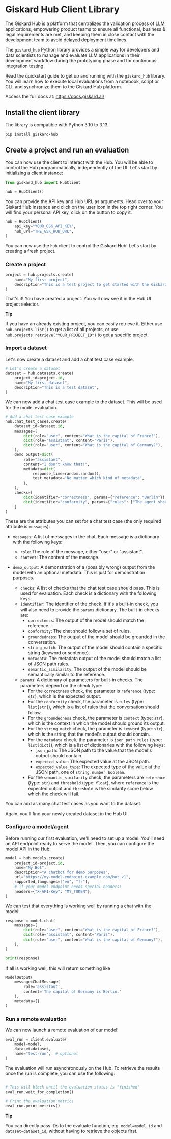 # Giskard Hub Client Library

The Giskard Hub is a platform that centralizes the validation process of LLM
applications, empowering product teams to ensure all functional, business &
legal requirements are met, and keeping them in close contact with the
development team to avoid delayed deployment timelines.

The `giskard_hub` Python library provides a simple way for developers and data
scientists to manage and evaluate LLM applications in their development workflow
during the prototyping phase and for continuous integration testing.

Read the quickstart guide to get up and running with the `giskard_hub` library.
You will learn how to execute local evaluations from a notebook, script or CLI, and
synchronize them to the Giskard Hub platform.

Access the full docs at: https://docs.giskard.ai/

## Install the client library

The library is compatible with Python 3.10 to 3.13.

```bash
pip install giskard-hub
```

## Create a project and run an evaluation

You can now use the client to interact with the Hub. You will be able to
control the Hub programmatically, independently of the UI. Let's start
by initializing a client instance:

```python
from giskard_hub import HubClient

hub = HubClient()
```

You can provide the API key and Hub URL as arguments. Head over to your Giskard Hub instance and click on the user
icon in the top right corner. You will find your personal API key, click on the
button to copy it.

```python
hub = HubClient(
    api_key="YOUR_GSK_API_KEY",
    hub_url="THE_GSK_HUB_URL",
)
```

You can now use the `hub` client to control the Giskard Hub! Let's start by
creating a fresh project.

### Create a project

```python
project = hub.projects.create(
    name="My first project",
    description="This is a test project to get started with the Giskard Hub client library",
)
```

That's it! You have created a project. You will now see it in the Hub UI
project selector.

**Tip**

If you have an already existing project, you can easily retrieve it.
Either use `hub.projects.list()` to get a list of all projects, or use
`hub.projects.retrieve("YOUR_PROJECT_ID")` to get a specific project.

### Import a dataset

Let's now create a dataset and add a chat test case example.

```python
# Let's create a dataset
dataset = hub.datasets.create(
    project_id=project.id,
    name="My first dataset",
    description="This is a test dataset",
)
```

We can now add a chat test case example to the dataset. This will be used
for the model evaluation.

```python
# Add a chat test case example
hub.chat_test_cases.create(
    dataset_id=dataset.id,
    messages=[
        dict(role="user", content="What is the capital of France?"),
        dict(role="assistant", content="Paris"),
        dict(role="user", content="What is the capital of Germany?"),
    ],
    demo_output=dict(
        role="assistant",
        content="I don't know that!",
        metadata=dict(
            response_time=random.random(),
            test_metadata="No matter which kind of metadata",
        ),
    ),
    checks=[
        dict(identifier="correctness", params={"reference": "Berlin"}),
        dict(identifier="conformity", params={"rules": ["The agent should always provide short and concise answers."]}),
    ]
)
```

These are the attributes you can set for a chat test case (the only
required attribute is `messages`):

- `messages`: A list of messages in the chat. Each message is a dictionary with the following keys:

  - `role`: The role of the message, either "user" or "assistant".
  - `content`: The content of the message.

- `demo_output`: A demonstration of a (possibly wrong) output from the
  model with an optional metadata. This is just for demonstration purposes.

  - `checks`: A list of checks that the chat test case should pass. This is used for evaluation. Each check is a dictionary with the following keys:
  - `identifier`: The identifier of the check. If it's a built-in check, you will also need to provide the `params` dictionary. The built-in checks are:
    - `correctness`: The output of the model should match the reference.
    - `conformity`: The chat should follow a set of rules.
    - `groundedness`: The output of the model should be grounded in the conversation.
    - `string_match`: The output of the model should contain a specific string (keyword or sentence).
    - `metadata`: The metadata output of the model should match a list of JSON path rules.
    - `semantic_similarity`: The output of the model should be semantically similar to the reference.
  - `params`: A dictionary of parameters for built-in checks. The parameters depend on the check type:
    - For the `correctness` check, the parameter is `reference` (type: `str`), which is the expected output.
    - For the `conformity` check, the parameter is `rules` (type: `list[str]`), which is a list of rules that the conversation should follow.
    - For the `groundedness` check, the parameter is `context` (type: `str`), which is the context in which the model should ground its output.
    - For the `string_match` check, the parameter is `keyword` (type: `str`), which is the string that the model's output should contain.
    - For the `metadata` check, the parameter is `json_path_rules` (type: `list[dict]`), which is a list of dictionaries with the following keys:
      - `json_path`: The JSON path to the value that the model's output should contain.
      - `expected_value`: The expected value at the JSON path.
      - `expected_value_type`: The expected type of the value at the JSON path, one of `string`, `number`, `boolean`.
    - For the `semantic_similarity` check, the parameters are `reference` (type: `str`) and `threshold` (type: `float`), where `reference` is the expected output and `threshold` is the similarity score below which the check will fail.

You can add as many chat test cases as you want to the dataset.

Again, you'll find your newly created dataset in the Hub UI.

### Configure a model/agent

Before running our first evaluation, we'll need to set up a model. You'll need an API endpoint ready to serve the model. Then, you can configure the model API in the Hub:

```python
model = hub.models.create(
    project_id=project.id,
    name="My Bot",
    description="A chatbot for demo purposes",
    url="https://my-model-endpoint.example.com/bot_v1",
    supported_languages=["en", "fr"],
    # if your model endpoint needs special headers:
    headers={"X-API-Key": "MY_TOKEN"},
)
```

We can test that everything is working well by running a chat with the model:

```python
response = model.chat(
    messages=[
        dict(role="user", content="What is the capital of France?"),
        dict(role="assistant", content="Paris"),
        dict(role="user", content="What is the capital of Germany?"),
    ],
)

print(response)
```

If all is working well, this will return something like

```python
ModelOutput(
    message=ChatMessage(
        role='assistant',
        content='The capital of Germany is Berlin.'
    ),
    metadata={}
)
```

### Run a remote evaluation

We can now launch a remote evaluation of our model!

```python
eval_run = client.evaluate(
    model=model,
    dataset=dataset,
    name="test-run",  # optional
)
```

The evaluation will run asynchronously on the Hub. To retrieve the results once the run is complete, you can use the following:

```python

# This will block until the evaluation status is "finished"
eval_run.wait_for_completion()

# Print the evaluation metrics
eval_run.print_metrics()
```

**Tip**

You can directly pass IDs to the evaluate function, e.g.
`model=model_id` and `dataset=dataset_id`, without having to retrieve the objects first.